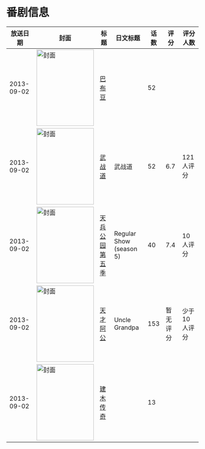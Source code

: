 # 番剧信息

|放送日期|封面|标题|日文标题|话数|评分|评分人数|
|---|---|---|---|---|---|---|
|2013-09-02|<img src="https://lain.bgm.tv/pic/cover/c/65/bd/462617_L3j9l.jpg" alt="封面" style="width:150px;height:200px;object-fit:cover;">|[巴布豆](https://bangumi.tv/subject/462617)||52|||
|2013-09-02|<img src="https://lain.bgm.tv/pic/cover/c/ed/bb/115636_zt1NI.jpg" alt="封面" style="width:150px;height:200px;object-fit:cover;">|[武战道](https://bangumi.tv/subject/115636)|武战道|52|6.7|121人评分|
|2013-09-02|<img src="https://lain.bgm.tv/pic/cover/c/e9/4a/121866_t89P7.jpg" alt="封面" style="width:150px;height:200px;object-fit:cover;">|[天兵公园 第五季](https://bangumi.tv/subject/121866)|Regular Show (season 5)|40|7.4|10人评分|
|2013-09-02|<img src="https://lain.bgm.tv/pic/cover/c/04/b6/501095_tVcyy.jpg" alt="封面" style="width:150px;height:200px;object-fit:cover;">|[天才阿公](https://bangumi.tv/subject/501095)|Uncle Grandpa|153|暂无评分|少于10人评分|
|2013-09-02|<img src="https://lain.bgm.tv/pic/cover/c/9e/9b/101930_74JZL.jpg" alt="封面" style="width:150px;height:200px;object-fit:cover;">|[建木传奇](https://bangumi.tv/subject/101930)||13|||
